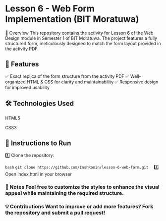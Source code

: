 # Lesson 6 - Web Form Implementation (BIT Moratuwa)

📌 Overview This repository contains the activity for Lesson 6 of the Web Design module in Semester 1 of BIT Moratuwa. The project features a fully structured form, meticulously designed to match the form layout provided in the activity PDF.

## 🎯 Features 
✅ Exact replica of the form structure from the activity PDF 
✅ Well-organized HTML & CSS for clarity and maintainability 
✅ Responsive design for improved usability

## 🛠 Technologies Used

HTML5

CSS3


## 📜 Instructions to Run 
1️⃣ Clone the repository:

```bash```
```git clone https://github.com/InshRonin/lesson-6-web-form.git  ```
2️⃣ Open index.html in your browser

### 📝 Notes Feel free to customize the styles to enhance the visual appeal while maintaining the required structure.

### 💡 Contributions Want to improve or add more features? Fork the repository and submit a pull request!
